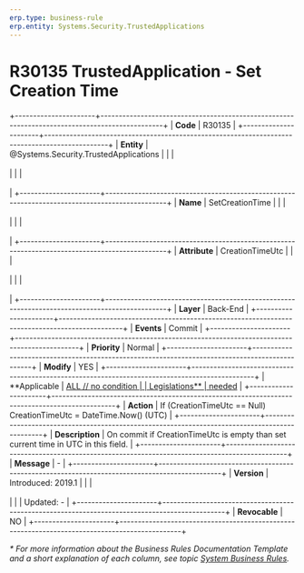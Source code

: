 ```yaml
---
erp.type: business-rule
erp.entity: Systems.Security.TrustedApplications
---
```


# R30135 TrustedApplication - Set Creation Time
+----------------------+-----------------------------------------------------------------------------------------------+
| **Code**             | R30135                                                                                        |
+----------------------+-----------------------------------------------------------------------------------------------+
| **Entity**           | @Systems.Security.TrustedApplications                                                         |
|                      | <br/><br/>                                                                                    |
|                      | <br/><br/>                                                                                    |
+----------------------+-----------------------------------------------------------------------------------------------+
| **Name**             | SetCreationTime                                                                               |
|                      | <br/><br/>                                                                                    |
|                      | <br/><br/>                                                                                    |
+----------------------+-----------------------------------------------------------------------------------------------+
| **Attribute**        | CreationTimeUtc                                                                               |
|                      | <br/><br/>                                                                                    |
|                      | <br/><br/>                                                                                    |
+----------------------+-----------------------------------------------------------------------------------------------+
| **Layer**            | Back-End                                                                                      |
+----------------------+-----------------------------------------------------------------------------------------------+
| **Events**           | Commit                                                                                        |
+----------------------+-----------------------------------------------------------------------------------------------+
| **Priority**         | Normal                                                                                        |
+----------------------+-----------------------------------------------------------------------------------------------+
| **Modify**           | YES                                                                                           |
+----------------------+-----------------------------------------------------------------------------------------------+
| **Applicable         | [ALL // no condition                                                                          |
| Legislations**       | needed](xref:applicable-legislations)                                                         |
+----------------------+-----------------------------------------------------------------------------------------------+
| **Action**           | If (CreationTimeUtc == Null) CreationTimeUtc = DateTime.Now() (UTC)                           |
+----------------------+-----------------------------------------------------------------------------------------------+
| **Description**      | On commit if CreationTimeUtc is empty than set current time in UTC in this field.             |
+----------------------+-----------------------------------------------------------------------------------------------+
| **Message**          | \-                                                                                            |
+----------------------+-----------------------------------------------------------------------------------------------+
| **Version**          | Introduced: 2019.1                                                                            |
|                      | <br/><br/>                                                                                    |
|                      | Updated: -                                                                                    |
+----------------------+-----------------------------------------------------------------------------------------------+
| **Revocable**        | NO                                                                                            |
+----------------------+-----------------------------------------------------------------------------------------------+

*\* For more information about the Business Rules Documentation Template and a short explanation of each column, see
topic [System Business Rules](../templates/template-description-system-business-rules.md).*
